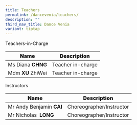 ```yaml
---
title: Teachers
permalink: /dancevenia/teachers/
description: ""
third_nav_title: Dance Venia
variant: tiptap
---
```

<p>Teachers-in-Charge</p>
<table class="tg">
<thead>
<tr>
<th class="tg-1wig"><span style="font-weight: bolder;"> Name</span></th>
<th class="tg-1wig"><span style="font-weight: bolder;"> Description</span></th>
</tr>
</thead>
<tbody>
<tr>
<td class="tg-cly1">Ms Diana <span style="font-weight: bolder;">CHNG</span></td>
<td class="tg-cly1">Teacher in-charge</td>
</tr>
<tr>
<td class="tg-cly1"> Mdm <span style="font-weight: bolder;">XU</span> ZhiWei </td>
<td class="tg-cly1">Teacher in-charge</td>
</tr>
</tbody>
</table>
<p>Instructors</p>
<table class="tg">
<thead>
<tr>
<th class="tg-1wig"><span style="font-weight: bolder;">Name</span></th>
<th class="tg-cly1"><span style="font-weight: bolder;">Description</span></th>
</tr>
</thead>
<tbody>
<tr>
<td class="tg-cly1">Mr Andy Benjamin <span style="font-weight: bolder;">CAI</span></td>
<td class="tg-cly1">Choreographer/Instructor</td>
</tr>
<tr>
<td class="tg-cly1">Mr Nicholas&nbsp;
 <span style="font-weight: bolder;">LONG</span> </td>
<td class="tg-cly1">Choreographer/Instructor</td>
</tr>
</tbody>
</table>
<p>&nbsp;</p>